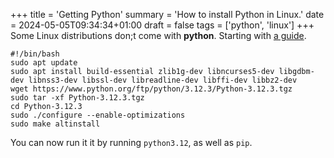 +++
title = 'Getting Python'
summary = 'How to install Python in Linux.'
date = 2024-05-05T09:34:34+01:00
draft = false
tags = ['python', 'linux']
+++
Some Linux distributions don;t come with **python**. Starting with [a guide](https://www.youtube.com/watch?v=VZU45QsAcl0).

```
#!/bin/bash
sudo apt update
sudo apt install build-essential zlib1g-dev libncurses5-dev libgdbm-dev libnss3-dev libssl-dev libreadline-dev libffi-dev libbz2-dev
wget https://www.python.org/ftp/python/3.12.3/Python-3.12.3.tgz
sudo tar -xf Python-3.12.3.tgz
cd Python-3.12.3
sudo ./configure --enable-optimizations
sudo make altinstall
```

You can now run it it by running `python3.12`, as well as `pip`.
